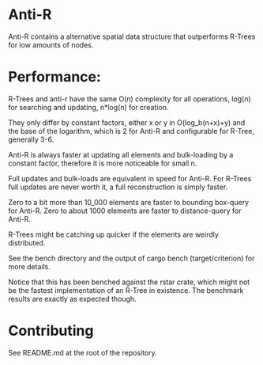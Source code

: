 # Anti-R

<!-- cargo-sync-readme start -->

Anti-R contains a alternative spatial data structure that outperforms R-Trees for low amounts of nodes.

# Performance:
R-Trees and anti-r have the same O(n) complexity for all operations,
log(n) for searching and updating, n\*log(n) for creation.

They only differ by constant factors,
either x or y in O(log\_b(n+x)+y)
and the base of the logarithm,
which is 2 for Anti-R and configurable for R-Tree, generally 3-6.

Anti-R is always faster at updating all elements and bulk-loading by a constant factor,
therefore it is more noticeable for small n.

Full updates and bulk-loads are equivalent in speed for Anti-R.
For R-Trees full updates are never worth it,
a full reconstruction is simply faster.

Zero to a bit more than 10\_000 elements are faster to bounding box-query for Anti-R.
Zero to about 1000 elements are faster to distance-query for Anti-R.

R-Trees might be catching up quicker if the elements are weirdly distributed.

See the bench directory and the output of cargo bench (target/criterion) for more details.

Notice that this has been benched against the rstar crate,
which might not be the fastest implementation of an R-Tree in existence.
The benchmark results are exactly as expected though.

<!-- cargo-sync-readme end -->

# Contributing
See README.md at the root of the repository.
